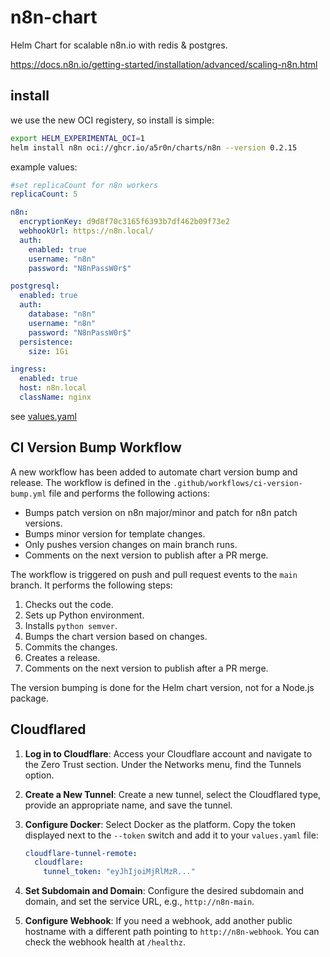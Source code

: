 # n8n-chart

Helm Chart for scalable n8n.io
with redis & postgres.

https://docs.n8n.io/getting-started/installation/advanced/scaling-n8n.html

## install

we use the new OCI registery,
so install is simple:

```bash
export HELM_EXPERIMENTAL_OCI=1
helm install n8n oci://ghcr.io/a5r0n/charts/n8n --version 0.2.15
```

example values:

```yaml
#set replicaCount for n8n workers
replicaCount: 5

n8n:
  encryptionKey: d9d8f70c3165f6393b7df462b09f73e2
  webhookUrl: https://n8n.local/
  auth:
    enabled: true
    username: "n8n"
    password: "N8nPassW0r$"

postgresql:
  enabled: true
  auth:
    database: "n8n"
    username: "n8n"
    password: "N8nPassW0r$"
  persistence:
    size: 1Gi

ingress:
  enabled: true
  host: n8n.local
  className: nginx
```

see [values.yaml](./n8n/values.yaml)

## CI Version Bump Workflow

A new workflow has been added to automate chart version bump and release. The workflow is defined in the `.github/workflows/ci-version-bump.yml` file and performs the following actions:

* Bumps patch version on n8n major/minor and patch for n8n patch versions.
* Bumps minor version for template changes.
* Only pushes version changes on main branch runs.
* Comments on the next version to publish after a PR merge.

The workflow is triggered on push and pull request events to the `main` branch. It performs the following steps:

1. Checks out the code.
2. Sets up Python environment.
3. Installs `python semver`.
4. Bumps the chart version based on changes.
5. Commits the changes.
6. Creates a release.
7. Comments on the next version to publish after a PR merge.

The version bumping is done for the Helm chart version, not for a Node.js package.

## Cloudflared
1. **Log in to Cloudflare**: Access your Cloudflare account and navigate to the Zero Trust section. Under the Networks menu, find the Tunnels option.

2. **Create a New Tunnel**: Create a new tunnel, select the Cloudflared type, provide an appropriate name, and save the tunnel.

3. **Configure Docker**: Select Docker as the platform. Copy the token displayed next to the `--token` switch and add it to your `values.yaml` file:
    ```yaml
    cloudflare-tunnel-remote:
      cloudflare:
        tunnel_token: "eyJhIjoiMjRlMzR..."
    ```

4. **Set Subdomain and Domain**: Configure the desired subdomain and domain, and set the service URL, e.g., `http://n8n-main`.

5. **Configure Webhook**: If you need a webhook, add another public hostname with a different path pointing to `http://n8n-webhook`. You can check the webhook health at `/healthz`.